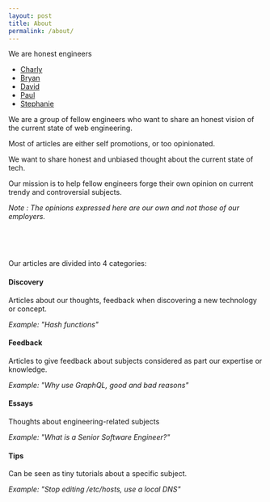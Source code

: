 ```yaml
---
layout: post
title: About
permalink: /about/
---
```

We are honest engineers

- [Charly](https://twitter.com/whereischarly)
- [Bryan](https://twitter.com/gearnode)
- [David](https://twitter.com/mru2dev)
- [Paul](https://twitter.com/paulRb_r)
- [Stephanie](https://twitter.com/steph_baltus)

We are a group of fellow engineers who want to share an honest vision of the current state of web engineering.

Most of articles are either self promotions, or too opinionated.

We want to share honest and unbiased thought about the current state of tech.

Our mission is to help fellow engineers forge their own opinion on current trendy and controversial subjects.

*Note : The opinions expressed here are our own and not those of our employers.*

<p>&nbsp;</p>
<p>&nbsp;</p>

Our articles are divided into 4 categories:

#### Discovery
Articles about our thoughts, feedback when discovering a new technology or concept.

*Example: "Hash functions"*

#### Feedback
Articles to give feedback about subjects considered as part our expertise or knowledge.

*Example: "Why use GraphQL, good and bad reasons"*

#### Essays
Thoughts about engineering-related subjects

*Example: "What is a Senior Software Engineer?"*

#### Tips
Can be seen as tiny tutorials about a specific subject.

*Example: "Stop editing /etc/hosts, use a local DNS"*
